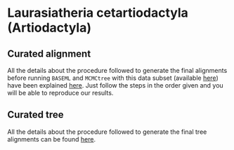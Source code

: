 # Laurasiatheria cetartiodactyla (Artiodactyla)

## Curated alignment 
All the details about the procedure followed to generate the final alignments 
before running `BASEML` and `MCMCtree` with this data subset
(available [here](https://www.dropbox.com/s/94z6yura9rtaobb/SeqBayesS2_Raln_artiodactyla.zip?dl=0))
have been explained [here](https://github.com/sabifo4/mammals_dating/tree/main/02_SeqBayes_S2/00_Data_filtering/00_data_curation/laurasiatheria_cetartiodactyla/filter_aln).
Just follow the steps in the order given and you will be able to reproduce our results. 

## Curated tree 
All the details about the procedure followed to generate the final tree alignments 
can be found [here](https://github.com/sabifo4/mammals_dating/tree/main/02_SeqBayes_S2/00_Data_filtering/00_data_curation/laurasiatheria_cetartiodactyla/filter_tree).
